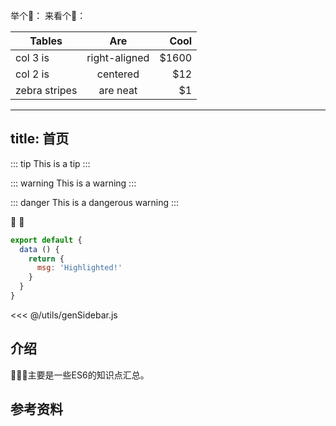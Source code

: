 <img :src="$withBase('/foo.png')" alt="">

<Valine></Valine>
举个🌰：
来看个🌰：

| Tables        | Are           | Cool  |
| ------------- |:-------------:| -----:|
| col 3 is      | right-aligned | $1600 |
| col 2 is      | centered      |   $12 |
| zebra stripes | are neat      |    $1 |



---
title: 首页
---
::: tip
This is a tip
:::

::: warning
This is a warning
:::

::: danger
This is a dangerous warning
:::

:tada: :100:
``` js {1}
export default {
  data () {
    return {
      msg: 'Highlighted!'
    }
  }
}
```
<<< @/utils/genSidebar.js
## 介绍
📝📝📝主要是一些ES6的知识点汇总。

## 参考资料